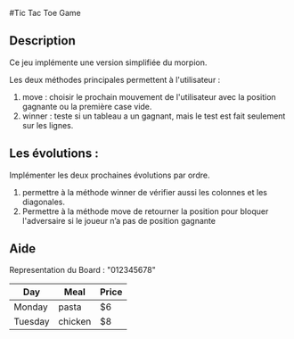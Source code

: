 #Tic Tac Toe Game

## Description

Ce jeu implémente une version simplifiée du morpion.

Les deux méthodes principales permettent à l'utilisateur :
1. move : choisir le prochain mouvement de l'utilisateur avec la position gagnante ou la première case vide.
2. winner : teste si un tableau a un gagnant, mais le test est fait seulement sur les lignes.

## Les évolutions :

Implémenter les deux prochaines évolutions par ordre.
1. permettre à la méthode winner de vérifier aussi les colonnes et les diagonales.
2. Permettre à la méthode move de retourner la position pour bloquer l'adversaire si le joueur n’a pas de position gagnante


## Aide

Representation du Board : "012345678"

| Day     | Meal    | Price |
| --------|---------|-------|
| Monday  | pasta   | $6    |
| Tuesday | chicken | $8    |